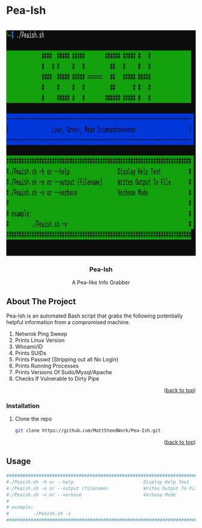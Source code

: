 # Pea-Ish


<div id="top"></div>



<!-- PROJECT LOGO -->
<br />
<div align="center">
  <a href="https://github.com/MattSteedWork/Pea-Ish/">
    <img src="https://github.com/MattSteedWork/Pea-Ish/blob/main/Images/pea.png" alt="Logo" width="1600" height="600">
  </a>

<h3 align="center">Pea-Ish</h3>

  <p align="center">
    A Pea-like Info Grabber
    <br />
   </div>


<!-- ABOUT THE PROJECT -->
## About The Project

Pea-Ish is an automated Bash script that grabs the following potentially helpful information from a compromised machine. 

1. Netwrok Ping Sweep
2. Prints Linux Version
3. Whoami/ID
4. Prints SUIDs
5. Prints Passwd (Stripping out all No Login)
6. Prints Running Processes
7. Prints Versions Of Sudo/Mysql/Apache
8. Checks If Vulnerable to Dirty Pipe

<p align="right">(<a href="#top">back to top</a>)</p>


### Installation


1. Clone the repo
   ```sh
   git clone https://github.com/MattSteedWork/Pea-Ish.git
   ```

<p align="right">(<a href="#top">back to top</a>)</p>


<!-- USAGE EXAMPLES -->
## Usage
 ```sh
#########################################################################
#./Peaish.sh -h or --help                          Display Help Text    #
#./Peaish.sh -o or --output (filename)             Writes Output To File#
#./Peaish.sh -v or --verbose                       Verbose Mode         #
#                                                                       #
# example:                                                              #
#         ./Peaish.sh -v                                                #
#########################################################################
   ```



